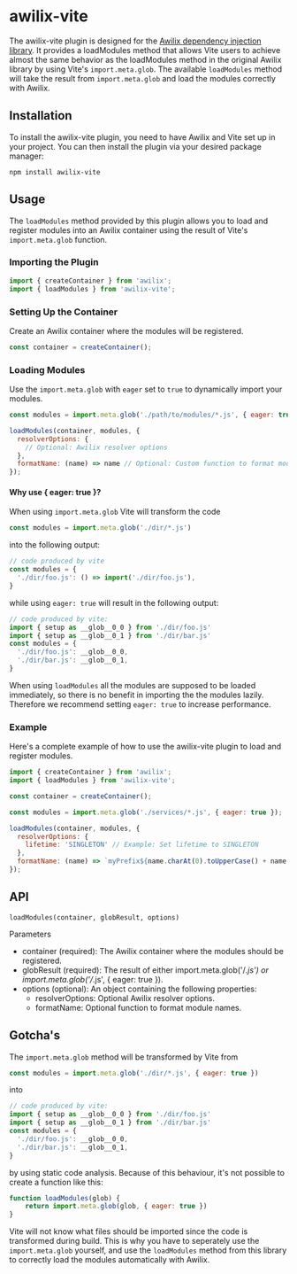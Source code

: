 # awilix-vite

The awilix-vite plugin is designed for the [Awilix dependency injection library](https://github.com/jeffijoe/awilix). It provides a loadModules method that allows Vite users to achieve almost the same behavior as the loadModules method in the original Awilix library by using Vite's `import.meta.glob`. The available `loadModules` method will take the result from `import.meta.glob` and load the modules correctly with Awilix.

## Installation
To install the awilix-vite plugin, you need to have Awilix and Vite set up in your project. You can then install the plugin via your desired package manager:

```
npm install awilix-vite
```

## Usage

The `loadModules` method provided by this plugin allows you to load and register modules into an Awilix container using the result of Vite's `import.meta.glob` function.

### Importing the Plugin

```javascript
import { createContainer } from 'awilix';
import { loadModules } from 'awilix-vite';
```

### Setting Up the Container

Create an Awilix container where the modules will be registered.

```javascript
const container = createContainer();
```

### Loading Modules

Use the `import.meta.glob` with `eager` set to `true` to dynamically import your modules. 

```javascript
const modules = import.meta.glob('./path/to/modules/*.js', { eager: true });

loadModules(container, modules, {
  resolverOptions: {
    // Optional: Awilix resolver options
  },
  formatName: (name) => name // Optional: Custom function to format module names, defaults to camelCase
});
```

#### Why use { eager: true }?

When using `import.meta.glob` Vite will transform the code 

```javascript
const modules = import.meta.glob('./dir/*.js')
```

into the following output:

```javascript
// code produced by vite
const modules = {
  './dir/foo.js': () => import('./dir/foo.js'),
}
```

while using `eager: true` will result in the following output:

```javascript
// code produced by vite:
import { setup as __glob__0_0 } from './dir/foo.js'
import { setup as __glob__0_1 } from './dir/bar.js'
const modules = {
  './dir/foo.js': __glob__0_0,
  './dir/bar.js': __glob__0_1,
}
```

When using `loadModules` all the modules are supposed to be loaded immediately, so there is no benefit in importing the the modules lazily. Therefore we recommend setting `eager: true` to increase performance.

### Example
Here's a complete example of how to use the awilix-vite plugin to load and register modules.

```javascript
import { createContainer } from 'awilix';
import { loadModules } from 'awilix-vite';

const container = createContainer();

const modules = import.meta.glob('./services/*.js', { eager: true });

loadModules(container, modules, {
  resolverOptions: {
    lifetime: 'SINGLETON' // Example: Set lifetime to SINGLETON
  },
  formatName: (name) => `myPrefix${name.charAt(0).toUpperCase() + name.slice(1)}` // Example: Prefix and camelCase module names
});
```

## API

`loadModules(container, globResult, options)`

Parameters
- container (required): The Awilix container where the modules should be registered.
- globResult (required): The result of either import.meta.glob('/*.js') or import.meta.glob('/*.js', { eager: true }).
- options (optional): An object containing the following properties:
    - resolverOptions: Optional Awilix resolver options.
    - formatName: Optional function to format module names.

## Gotcha's

The `import.meta.glob` method will be transformed by Vite from

```javascript
const modules = import.meta.glob('./dir/*.js', { eager: true })
```

into

```javascript
// code produced by vite:
import { setup as __glob__0_0 } from './dir/foo.js'
import { setup as __glob__0_1 } from './dir/bar.js'
const modules = {
  './dir/foo.js': __glob__0_0,
  './dir/bar.js': __glob__0_1,
}
```

by using static code analysis. Because of this behaviour, it's not possible to create a function like this:

```javascript
function loadModules(glob) {
    return import.meta.glob(glob, { eager: true })
}
```

Vite will not know what files should be imported since the code is transformed during build. This is why
you have to seperately use the `import.meta.glob` yourself, and use the `loadModules` method from this library to
correctly load the modules automatically with Awilix.
